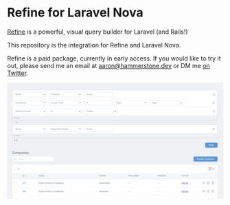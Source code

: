 # Refine for Laravel Nova

[Refine](https://hammerstone.dev/refine/laravel/docs/main) is a powerful, visual query builder for Laravel (and Rails!)

This repository is the integration for Refine and Laravel Nova.

Refine is a paid package, currently in early access. If you would like to try it out, please send me an email at aaron@hammerstone.dev or DM me [on Twitter](https://twitter.com/aarondfrancis).

![Refine Nova](art/refine-nova.png)